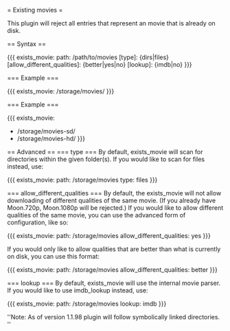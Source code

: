 = Existing movies =

This plugin will reject all entries that represent an movie that is already on disk.

== Syntax ==

{{{
exists_movie:
  path: /path/to/movies
  [type]: {dirs|files}
  [allow_different_qualities]: {better|yes|no}
  [lookup]: {imdb|no}
}}}


=== Example ===

{{{
exists_movie: /storage/movies/
}}}

=== Example ===

{{{
exists_movie:
  - /storage/movies-sd/
  - /storage/movies-hd/
}}}

== Advanced ==
=== type ===
By default, exists_movie will scan for directories within the given folder(s). If you would like to scan for files instead, use:

{{{
exists_movie:
  path: /storage/movies
  type: files
}}}

=== allow_different_qualities ===
By default, the exists_movie will not allow downloading of different qualities of the same movie. (If you already have Moon.720p, Moon.1080p will be rejected.) If you would like to allow different qualities of the same movie, you can use the advanced form of configuration, like so:

{{{
exists_movie:
  path: /storage/movies
  allow_different_qualities: yes
}}}

If you would only like to allow qualities that are better than what is currently on disk, you can use this format:

{{{
exists_movie:
  path: /storage/movies
  allow_different_qualities: better
}}}

=== lookup ===
By default, exists_movie will use the internal movie parser. If you would like to use imdb_lookup instead, use:

{{{
exists_movie:
  path: /storage/movies
  lookup: imdb
}}}


''Note: As of version 1.1.98 plugin will follow symbolically linked directories.
''